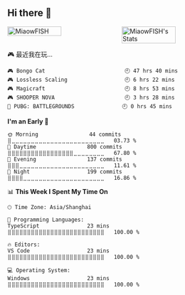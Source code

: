## Hi there 👋

<div style="display: flex; justify-content: center;">
  <img src="https://count.getloli.com/@MiaowFISH?name=MiaowFISH&theme=rule34&padding=7&offset=0&align=top&scale=1&pixelated=1&darkmode=auto" alt="MiaowFISH" style="width: 49%; margin-right: 1%;">
  <img src="https://github-readme-stats.vercel.app/api?username=MiaowFISH&theme=vue-dark&show_icons=true&hide_border=true&count_private=false" alt="MiaowFISH's Stats" style="width: 49%; margin-left: 1%;">
</div>

<!--
**MiaowFISH/MiaowFISH** is a ✨ _special_ ✨ repository because its `README.md` (this file) appears on your GitHub profile.

Here are some ideas to get you started:

- 🔭 I’m currently working on ...
- 🌱 I’m currently learning ...
- 👯 I’m looking to collaborate on ...
- 🤔 I’m looking for help with ...
- 💬 Ask me about ...
- 📫 How to reach me: ...
- 😄 Pronouns: ...
- ⚡ Fun fact: ...
-->


<!-- steam-box start -->
🎮 最近我在玩…
```text
🎮 Bongo Cat                         🕘 47 hrs 40 mins
🎮 Lossless Scaling                  🕘 6 hrs 22 mins
🎮 Magicraft                         🕘 8 hrs 53 mins
🎮 SHOOPER NOVA                      🕘 3 hrs 28 mins
🍳 PUBG: BATTLEGROUNDS               🕘 0 hrs 45 mins
```
<!-- Powered by https://github.com/YouEclipse/steam-box . -->
<!-- steam-box end -->

<!--START_SECTION:waka-->
**I'm an Early 🐤** 

```text
🌞 Morning                44 commits          ⣿⣀⣀⣀⣀⣀⣀⣀⣀⣀⣀⣀⣀⣀⣀⣀⣀⣀⣀⣀⣀⣀⣀⣀⣀   03.73 % 
🌆 Daytime                800 commits         ⣿⣿⣿⣿⣿⣿⣿⣿⣿⣿⣿⣿⣿⣿⣿⣿⣿⣀⣀⣀⣀⣀⣀⣀⣀   67.80 % 
🌃 Evening                137 commits         ⣿⣿⣿⣀⣀⣀⣀⣀⣀⣀⣀⣀⣀⣀⣀⣀⣀⣀⣀⣀⣀⣀⣀⣀⣀   11.61 % 
🌙 Night                  199 commits         ⣿⣿⣿⣿⣀⣀⣀⣀⣀⣀⣀⣀⣀⣀⣀⣀⣀⣀⣀⣀⣀⣀⣀⣀⣀   16.86 % 
```


📊 **This Week I Spent My Time On** 

```text
🕑︎ Time Zone: Asia/Shanghai

💬 Programming Languages: 
TypeScript               23 mins             ⣿⣿⣿⣿⣿⣿⣿⣿⣿⣿⣿⣿⣿⣿⣿⣿⣿⣿⣿⣿⣿⣿⣿⣿⣿   100.00 % 

🔥 Editors: 
VS Code                  23 mins             ⣿⣿⣿⣿⣿⣿⣿⣿⣿⣿⣿⣿⣿⣿⣿⣿⣿⣿⣿⣿⣿⣿⣿⣿⣿   100.00 % 

💻 Operating System: 
Windows                  23 mins             ⣿⣿⣿⣿⣿⣿⣿⣿⣿⣿⣿⣿⣿⣿⣿⣿⣿⣿⣿⣿⣿⣿⣿⣿⣿   100.00 % 
```


<!--END_SECTION:waka-->
